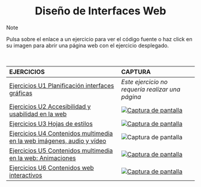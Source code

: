<h1 align="center">Diseño de Interfaces Web</h1>

>[!NOTE]
>Pulsa sobre el enlace a un ejercicio para ver el código fuente o haz click en su imagen para abrir una página web con el ejercicio desplegado.

<br>

| EJERCICIOS                                                                                                                                                                                                                                                        | CAPTURA                                                                                                                                                                                                                                            |
|:-------------------------------------------------------------------------------------------------------------------------------------------------------------------------------------------------------------------------------------------------------------|:---------------------------------------------------------------------------------------------------------------------------------------------------------------------------------------------------------------------------------------------------|
| [Ejercicios U1 Planificación interfaces gráficas](https://github.com/HenestrosaDev/2-daw/blob/main/Desarrollo%20web%20en%20entorno%20cliente/U1%20Tecnolog%C3%ADas%20aplicadas%20en%20clientes%20web/Ejercicios)                                                  | _Este ejercicio no requería realizar una página_ |
| [Ejercicios U2 Accesibilidad y usabilidad en la web](https://github.com/HenestrosaDev/2-daw/tree/main/Dise%C3%B1o%20de%20interfaces%20web/U2%20Accesibilidad%20y%20usabilidad%20en%20la%20web/Ejercicios)                                                         | [![Captura de pantalla](https://github.com/HenestrosaDev/2-daw/blob/main/Dise%C3%B1o%20de%20interfaces%20web/U2%20Accesibilidad%20y%20usabilidad%20en%20la%20web/Ejercicios/docs/menus-navidad.png)](https://lhjc-diw-tarea2.netlify.app/)         |
| [Ejercicios U3 Hojas de estilos](https://github.com/HenestrosaDev/2-daw/tree/main/Dise%C3%B1o%20de%20interfaces%20web/U3%20Hojas%20de%20estilos/Ejercicios)                                                                                                       | [![Captura de pantalla](https://github.com/HenestrosaDev/2-daw/blob/main/Dise%C3%B1o%20de%20interfaces%20web/U3%20Hojas%20de%20estilos/Ejercicios/docs/promociones.png)](https://lhjc-diw-tarea3.netlify.app/)                                     |
| [Ejercicios U4 Contenidos multimedia en la web imágenes, audio y vídeo](https://github.com/HenestrosaDev/2-daw/tree/main/Dise%C3%B1o%20de%20interfaces%20web/U4%20Contenidos%20multimedia%20en%20la%20web%20im%C3%A1genes%2C%20audio%20y%20v%C3%ADdeo/Ejercicios) | ![Captura de pantalla](https://github.com/HenestrosaDev/2-daw/blob/main/Dise%C3%B1o%20de%20interfaces%20web/U4%20Contenidos%20multimedia%20en%20la%20web%20im%C3%A1genes%2C%20audio%20y%20v%C3%ADdeo/Ejercicios/docs/index.png)                    |
| [Ejercicios U5 Contenidos multimedia en la web: Animaciones](https://github.com/HenestrosaDev/2-daw/tree/main/Dise%C3%B1o%20de%20interfaces%20web/U5%20Contenidos%20multimedia%20en%20la%20web_%20Animaciones/Ejercicios)                                         | [![Captura de pantalla](https://github.com/HenestrosaDev/2-daw/blob/main/Dise%C3%B1o%20de%20interfaces%20web/U5%20Contenidos%20multimedia%20en%20la%20web_%20Animaciones/Ejercicios/docs/index.png)](https://lhjc-diw-tarea5.netlify.app/)         |
| [Ejercicios U6 Contenidos web interactivos](https://github.com/HenestrosaDev/2-daw/tree/main/Dise%C3%B1o%20de%20interfaces%20web/U6%20Contenidos%20web%20interactivos/Ejercicios)                                                                                 | [![Captura de pantalla](https://github.com/HenestrosaDev/2-daw/blob/main/Dise%C3%B1o%20de%20interfaces%20web/U6%20Contenidos%20web%20interactivos/Ejercicios/docs/pagina-imagen.jpg)](https://lhjc-diw-tarea6.netlify.app/)                        |
